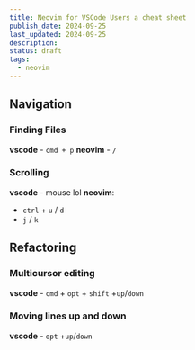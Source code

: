 ```yaml
---
title: Neovim for VSCode Users a cheat sheet
publish_date: 2024-09-25
last_updated: 2024-09-25
description: 
status: draft
tags:
  - neovim
---
```

## Navigation 

### Finding Files
**vscode** - `cmd + p`
**neovim** - `/`

### Scrolling
**vscode** - mouse lol
**neovim**: 
  - `ctrl` + `u` / `d`
  - `j` / `k`


## Refactoring

### Multicursor editing 

**vscode** - `cmd` + `opt` + `shift` +`up`/`down`

### Moving lines up and down

**vscode** - `opt` +`up`/`down`
